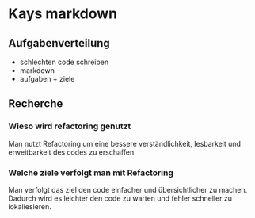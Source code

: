 # Kays markdown

## Aufgabenverteilung

- schlechten code schreiben
- markdown
- aufgaben + ziele

## Recherche

### Wieso wird refactoring genutzt

Man nutzt Refactoring um eine bessere verständlichkeit, lesbarkeit und erweitbarkeit des codes zu erschaffen.

### Welche ziele verfolgt man mit Refactoring

Man verfolgt das ziel den code einfacher und übersichtlicher zu machen.
Dadurch wird es leichter den code zu warten und fehler schneller zu lokaliesieren.
